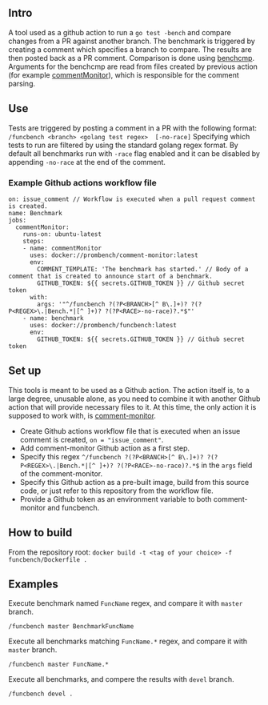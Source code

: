 ## Intro
A tool used as a github action to run a `go test -bench` and compare changes from a PR against another branch. The benchmark is triggered by creating a comment which specifies a branch to compare. The results are then posted back as a PR comment.
Comparison is done using [benchcmp](https://godoc.org/golang.org/x/tools/cmd/benchcmp). Arguments for the benchcmp are read from files created by previous action (for example [commentMonitor](/tools/commentMonitor/main.go)), which is responsible for the comment parsing.

## Use
Tests are triggered by posting a comment in a PR with the following format:
`/funcbench <branch> <golang test regex>  [-no-race]`
Specifying which tests to run are filtered by using the standard golang regex format.
By default all benchmarks run with `-race` flag enabled and it can be disabled by appending `-no-race` at the end of the comment.

### Example Github actions workflow file
```
on: issue_comment // Workflow is executed when a pull request comment is created.
name: Benchmark
jobs:
  commentMonitor:
    runs-on: ubuntu-latest
    steps:
    - name: commentMonitor
      uses: docker://prombench/comment-monitor:latest
      env:
        COMMENT_TEMPLATE: 'The benchmark has started.' // Body of a comment that is created to announce start of a benchmark.
        GITHUB_TOKEN: ${{ secrets.GITHUB_TOKEN }} // Github secret token
      with:
        args: '"^/funcbench ?(?P<BRANCH>[^ B\.]+)? ?(?P<REGEX>\.|Bench.*|[^ ]+)? ?(?P<RACE>-no-race)?.*$"'
    - name: benchmark
      uses: docker://prombench/funcbench:latest
      env:
        GITHUB_TOKEN: ${{ secrets.GITHUB_TOKEN }} // Github secret token
```

## Set up
This tools is meant to be used as a Github action. The action itself is, to a large degree, unusable alone, as you need to combine it with another Github action that will provide necessary files to it. At this time, the only action it is supposed to work with, is [comment-monitor](https://github.com/prometheus/prombench/tree/master/tools/commentMonitor).
- Create Github actions workflow file that is executed when an issue comment is created, `on = "issue_comment"`.
- Add comment-monitor Github action as a first step.
- Specify this regex `^/funcbench ?(?P<BRANCH>[^ B\.]+)? ?(?P<REGEX>\.|Bench.*|[^ ]+)? ?(?P<RACE>-no-race)?.*$` in the `args` field of the comment-monitor.
- Specify this Github action as a pre-built image, build from this source code, or just refer to this repository from the workflow file.
- Provide a Github token as an environment variable to both comment-monitor and funcbench.

## How to build
From the repository root:
`docker build -t <tag of your choice> -f funcbench/Dockerfile .`

## Examples
Execute benchmark named `FuncName` regex, and compare it with `master` branch.
 ```
 /funcbench master BenchmarkFuncName
 ```

Execute all benchmarks matching `FuncName.*` regex, and compare it with `master` branch.
 ```
 /funcbench master FuncName.*
 ```

Execute all benchmarks, and compere the results with `devel` branch.
 ```
 /funcbench devel .
 ```
